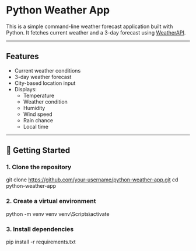 # Python Weather App

This is a simple command-line weather forecast application built with Python. It fetches current weather and a 3-day forecast using [WeatherAPI](https://www.weatherapi.com/).

---

##  Features

- Current weather conditions
- 3-day weather forecast
- City-based location input
- Displays:
  - Temperature
  - Weather condition
  - Humidity
  - Wind speed
  - Rain chance
  - Local time

---

## 🚀 Getting Started

### 1. Clone the repository

git clone https://github.com/your-username/python-weather-app.git
cd python-weather-app

### 2. Create a virtual environment
python -m venv venv
venv\Scripts\activate 

### 3. Install dependencies
pip install -r requirements.txt
